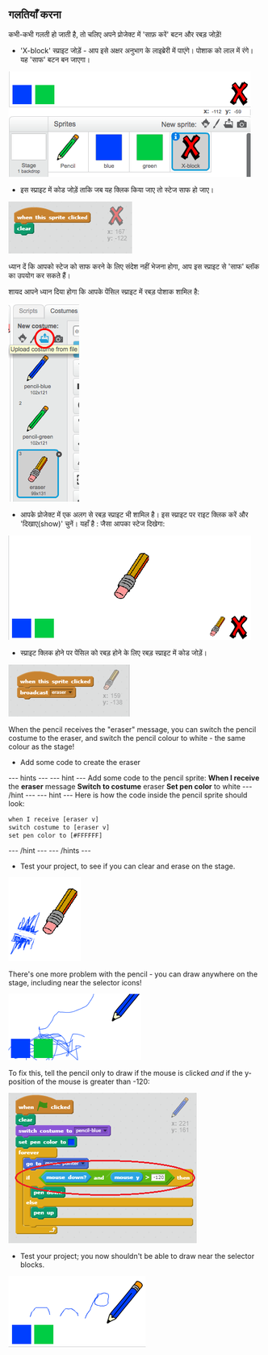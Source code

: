 ## गलतियाँ करना

कभी-कभी गलती हो जाती है, तो चलिए अपने प्रोजेक्ट में 'साफ़ करें' बटन और रबड़ जोड़ें!

+ 'X-block' स्प्राइट जोड़ें - आप इसे अक्षर अनुभाग के लाइब्रेरी में पाएंगे। पोशाक को लाल में रंगे। यह 'साफ' बटन बन जाएगा।

![screenshot](images/paint-x.png)

+ इस स्प्राइट में कोड जोड़ें ताकि जब यह क्लिक किया जाए तो स्टेज साफ हो जाए।

![Clear stage](images/clear-stage.png)

ध्यान दें कि आपको स्टेज को साफ करने के लिए संदेश नहीं भेजना होगा, आप इस स्प्राइट से 'साफ' ब्लॉक का उपयोग कर सकते हैं।

शायद आपने ध्यान दिया होगा कि आपके पेंसिल स्प्राइट में रबड़ पोशाक शामिल है:

![screenshot](images/paint-eraser-costume.png)

+ आपके प्रोजेक्ट में एक अलग से रबड़ स्प्राइट भी शामिल है। इस स्प्राइट पर राइट क्लिक करें और 'दिखाए(show)' चुनें। यहाँ है : जैसा आपका स्टेज दिखेगा:

![screenshot](images/paint-eraser-stage.png)

+ स्प्राइट क्लिक होने पर पेंसिल को रबड़ होने के लिए रबड़ स्प्राइट में कोड जोड़ें।

![Broadcast eraser](images/broadcast-eraser.png)

When the pencil receives the "eraser" message, you can switch the pencil costume to the eraser, and switch the pencil colour to white - the same colour as the stage!

+ Add some code to create the eraser

\--- hints \--- \--- hint \--- Add some code to the pencil sprite: **When I receive** the **eraser** message **Switch to costume** eraser **Set pen color** to white \--- /hint \--- \--- hint \--- Here is how the code inside the pencil sprite should look:

```blocks
when I receive [eraser v]
switch costume to [eraser v]
set pen color to [#FFFFFF]
```

\--- /hint \--- \--- /hints \---

+ Test your project, to see if you can clear and erase on the stage.

![screenshot](images/paint-erase-test.png)

There's one more problem with the pencil - you can draw anywhere on the stage, including near the selector icons!

![screenshot](images/paint-draw-problem.png)

To fix this, tell the pencil only to draw if the mouse is clicked *and* if the y-position of the mouse is greater than -120:

![screenshot](images/pencil-gt-code.png)

+ Test your project; you now shouldn't be able to draw near the selector blocks.

![screenshot](images/paint-fixed.png)